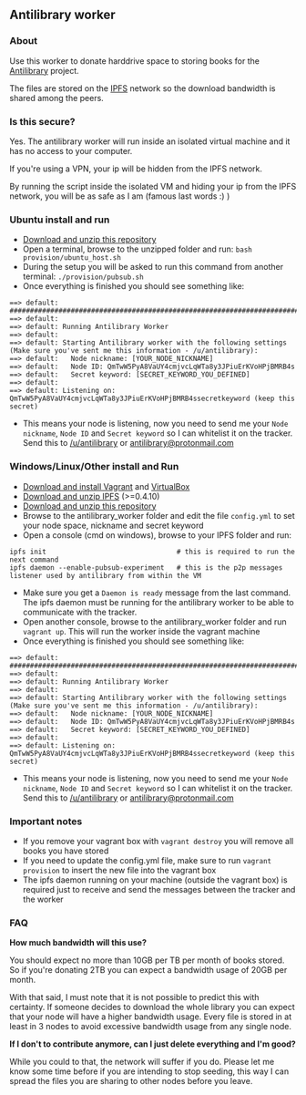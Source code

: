## Antilibrary worker


### About

Use this worker to donate harddrive space to storing books for the [Antilibrary](https://www.reddit.com/r/antilibrary/comments/6ow6tq/antilibrary_faq/) project. 

The files are stored on the [IPFS](https://ipfs.io/) network so the download bandwidth is shared among the peers.

### Is this secure?

Yes. The antilibrary worker will run inside an isolated virtual machine and it has no access to your computer.

If you're using a VPN, your ip will be hidden from the IPFS network.

By running the script inside the isolated VM and hiding your ip from the IPFS network, you will be as safe as I am (famous last words :) )

### Ubuntu install and run

- [Download and unzip this repository](https://github.com/antilibrary/antilibrary_worker/archive/master.zip)
- Open a terminal, browse to the unzipped folder and run: `bash provision/ubuntu_host.sh`
- During the setup you will be asked to run this command from another terminal: `./provision/pubsub.sh`
- Once everything is finished you should see something like:

```
==> default: #######################################################################
==> default:
==> default: Running Antilibrary Worker
==> default:
==> default: Starting Antilibrary worker with the following settings (Make sure you've sent me this information - /u/antilibrary):
==> default:   Node nickname: [YOUR_NODE_NICKNAME]
==> default:   Node ID: QmTwW5PyA8VaUY4cmjvcLqWTa8y3JPiuErKVoHPjBMRB4s
==> default:   Secret keyword: [SECRET_KEYWORD_YOU_DEFINED]
==> default:
==> default: Listening on: QmTwW5PyA8VaUY4cmjvcLqWTa8y3JPiuErKVoHPjBMRB4ssecretkeyword (keep this secret)
```

- This means your node is listening, now you need to send me your `Node nickname`, `Node ID` and `Secret keyword` so I can whitelist it on the tracker. Send this to [/u/antilibrary](https://www.reddit.com/user/antilibrary/) or antilibrary@protonmail.com

### Windows/Linux/Other install and Run

- [Download and install Vagrant](https://www.vagrantup.com/downloads.html) and [VirtualBox](https://www.virtualbox.org/wiki/Downloads)
- [Download and unzip IPFS](https://ipfs.io/docs/install/) (>=0.4.10)
- [Download and unzip this repository](https://github.com/antilibrary/antilibrary_worker/archive/master.zip)
- Browse to the antilibrary_worker folder and edit the file `config.yml` to set your node space, nickname and secret keyword
- Open a console (cmd on windows), browse to your IPFS folder and run:

```
ipfs init                                # this is required to run the next command
ipfs daemon --enable-pubsub-experiment   # this is the p2p messages listener used by antilibrary from within the VM
```

- Make sure you get a `Daemon is ready` message from the last command. The ipfs daemon must be running for the antilibrary worker to be able to communicate with the tracker.
- Open another console, browse to the antilibrary_worker folder and run `vagrant up`. This will run the worker inside the vagrant machine
- Once everything is finished you should see something like:

```
==> default: #######################################################################
==> default:
==> default: Running Antilibrary Worker
==> default:
==> default: Starting Antilibrary worker with the following settings (Make sure you've sent me this information - /u/antilibrary):
==> default:   Node nickname: [YOUR_NODE_NICKNAME]
==> default:   Node ID: QmTwW5PyA8VaUY4cmjvcLqWTa8y3JPiuErKVoHPjBMRB4s
==> default:   Secret keyword: [SECRET_KEYWORD_YOU_DEFINED]
==> default:
==> default: Listening on: QmTwW5PyA8VaUY4cmjvcLqWTa8y3JPiuErKVoHPjBMRB4ssecretkeyword (keep this secret)
```

- This means your node is listening, now you need to send me your `Node nickname`, `Node ID` and `Secret keyword` so I can whitelist it on the tracker. Send this to [/u/antilibrary](https://www.reddit.com/user/antilibrary/) or antilibrary@protonmail.com


### Important notes

- If you remove your vagrant box with `vagrant destroy` you will remove all books you have stored
- If you need to update the config.yml file, make sure to run `vagrant provision` to insert the new file into the vagrant box
- The ipfs daemon running on your machine (outside the vagrant box) is required just to receive and send the messages between the tracker and the worker


### FAQ


**How much bandwidth will this use?**

You should expect no more than 10GB per TB per month of books stored. So if you're donating 2TB you can expect a bandwidth usage of 20GB per month.

With that said, I must note that it is not possible to predict this with certainty. If someone decides to download the whole library you can expect that your node will have a higher bandwidth usage. Every file is stored in at least in 3 nodes to avoid excessive bandwidth usage from any single node.

**If I don't to contribute anymore, can I just delete everything and I'm good?**

While you could to that, the network will suffer if you do. Please let me know some time before if you are intending to stop seeding, this way I can spread the files you are sharing to other nodes before you leave.